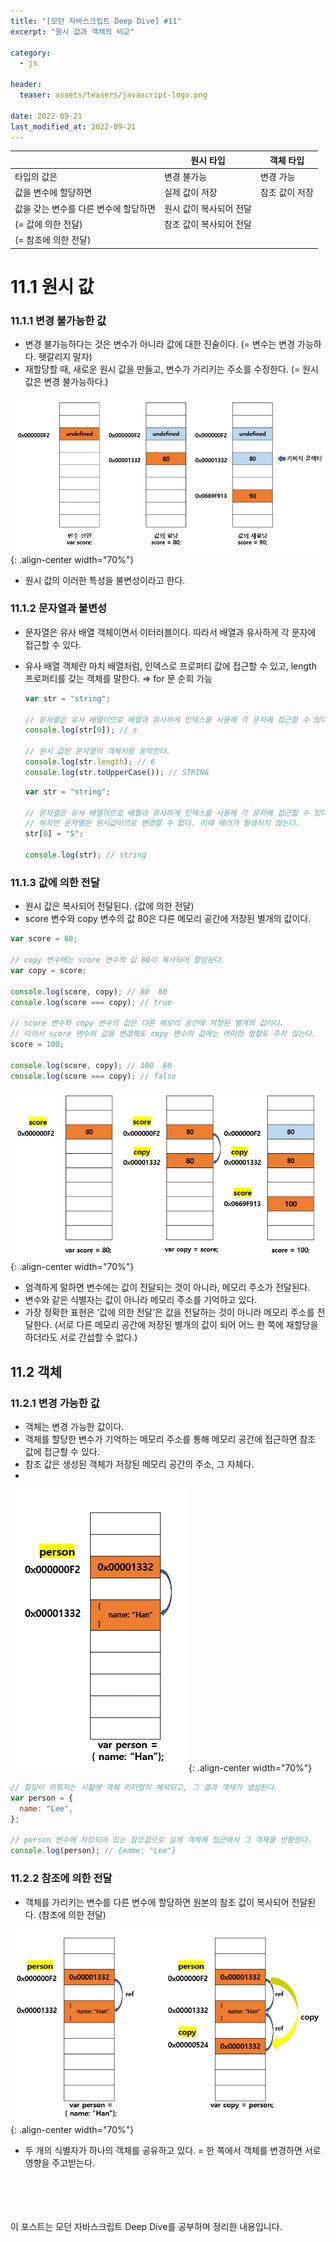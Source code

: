 ```yaml
---
title: "[모던 자바스크립트 Deep Dive] #11"
excerpt: "원시 값과 객체의 비교"

category:
  - js

header:
  teaser: assets/teasers/javascript-logo.png

date: 2022-09-21
last_modified_at: 2022-09-21
---
```


|                                       | 원시 타입               | 객체 타입      |
| ------------------------------------- | ----------------------- | -------------- |
| 타입의 값은                           | 변경 불가능             | 변경 가능      |
| 값을 변수에 할당하면                  | 실제 값이 저장          | 참조 값이 저장 |
| 값을 갖는 변수를 다른 변수에 할당하면 | 원시 값이 복사되어 전달 |
| (= 값에 의한 전달)                    | 참조 값이 복사되어 전달 |
| (= 참조에 의한 전달)                  |

# 11.1 원시 값

### 11.1.1 변경 불가능한 값

- 변경 불가능하다는 것은 변수가 아니라 값에 대한 진술이다. (= 변수는 변경 가능하다. 헷갈리지 말자)
- 재할당할 때, 새로운 원시 값을 만들고, 변수가 가리키는 주소를 수정한다. (= 원시값은 변경 불가능하다.)

![Untitled](/assets/images/11-1.png){: .align-center width="70%"}

- 원시 값의 이러한 특성을 불변성이라고 한다.

### 11.1.2 문자열과 불변성

- 문자열은 유사 배열 객체이면서 이터러블이다. 따라서 배열과 유사하게 각 문자에 접근할 수 있다.
- 유사 배열 객체란 마치 배열처럼, 인덱스로 프로퍼티 값에 접근할 수 있고, length 프로퍼티를 갖는 객체를 말한다.
  ⇒ for 문 순회 가능

  ```jsx
  var str = "string";

  // 문자열은 유사 배열이므로 배열과 유사하게 인덱스를 사용해 각 문자에 접근할 수 있다.
  console.log(str[0]); // s

  // 원시 값인 문자열이 객체처럼 동작한다.
  console.log(str.length); // 6
  console.log(str.toUpperCase()); // STRING
  ```

  ```jsx
  var str = "string";

  // 문자열은 유사 배열이므로 배열과 유사하게 인덱스를 사용해 각 문자에 접근할 수 있다.
  // 하지만 문자열은 원시값이므로 변경할 수 없다. 이때 에러가 발생하지 않는다.
  str[0] = "S";

  console.log(str); // string
  ```

### 11.1.3 값에 의한 전달

- 원시 값은 복사되어 전달된다. (값에 의한 전달)
- score 변수와 copy 변수의 값 80은 다른 메모리 공간에 저장된 별개의 값이다.

```jsx
var score = 80;

// copy 변수에는 score 변수의 값 80이 복사되어 할당된다.
var copy = score;

console.log(score, copy); // 80  80
console.log(score === copy); // true

// score 변수와 copy 변수의 값은 다른 메모리 공간에 저장된 별개의 값이다.
// 따라서 score 변수의 값을 변경해도 copy 변수의 값에는 어떠한 영향도 주지 않는다.
score = 100;

console.log(score, copy); // 100  80
console.log(score === copy); // false
```

![Untitled](/assets/images/11-2.png){: .align-center width="70%"}

- 엄격하게 말하면 변수에는 값이 전달되는 것이 아니라, 메모리 주소가 전달된다.
- 변수와 같은 식별자는 값이 아니라 메모리 주소를 기억하고 있다.
- 가장 정확한 표현은 ‘값에 의한 전달’은 값을 전달하는 것이 아니라 메모리 주소를 전달한다. (서로 다른 메모리 공간에 저장된 별개의 값이 되어 어느 한 쪽에 재할당을 하더라도 서로 간섭할 수 없다.)

## 11.2 객체

### 11.2.1 변경 가능한 값

- 객체는 변경 가능한 값이다.
- 객체를 할당한 변수가 기억하는 메모리 주소를 통해 메모리 공간에 접근하면 참조 값에 접근할 수 있다.
- 참조 값은 생성된 객체가 저장된 메모리 공간의 주소, 그 자체다.
-

![Untitled](/assets/images/11-3.png){: .align-center width="70%"}

```jsx
// 할당이 이뤄지는 시점에 객체 리터럴이 해석되고, 그 결과 객체가 생성된다.
var person = {
  name: "Lee",
};

// person 변수에 저장되어 있는 참조값으로 실제 객체에 접근해서 그 객체를 반환한다.
console.log(person); // {name: "Lee"}
```

### 11.2.2 참조에 의한 전달

- 객체를 가리키는 변수를 다른 변수에 할당하면 원본의 참조 값이 복사되어 전달된다. (참조에 의한 전달)

![Untitled](/assets/images/11-4.png){: .align-center width="70%"}

- 두 개의 식별자가 하나의 객체를 공유하고 있다. = 한 쪽에서 객체를 변경하면 서로 영향을 주고받는다.

<br><br><br><br>
이 포스트는 모던 자바스크립트 Deep Dive를 공부하며 정리한 내용입니다.
